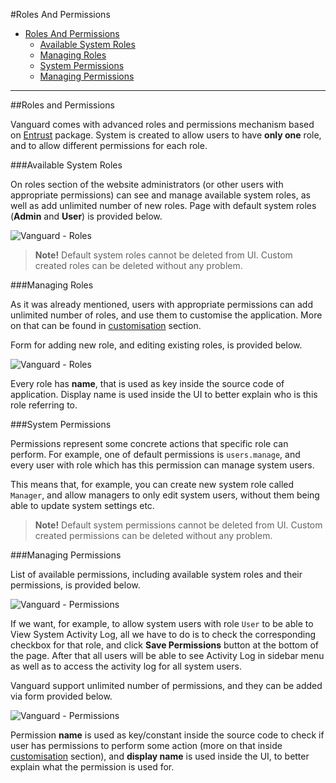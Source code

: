 #Roles And Permissions

* [Roles And Permissions](#roles-and-permissions)
	* [Available System Roles](#roles-available)
	* [Managing Roles](#roles-manage)
	* [System Permissions](#permissions)
	* [Managing Permissions](#permissions-manage)
	
---

##Roles and Permissions

Vanguard comes with advanced roles and permissions mechanism based on [Entrust](https://github.com/Zizaco/entrust) package. System is created to allow users to have **only one** role, and to allow different permissions for each role.

###Available System Roles

On roles section of the website administrators (or other users with appropriate permissions) can see and manage available system roles, as well as add unlimited number of new roles. Page with default system roles (**Admin** and **User**) is provided below.

![Vanguard - Roles](assets/img/roles-list.png)

>**Note!** Default system roles cannot be deleted from UI. Custom created roles can be deleted without any problem.

###Managing Roles

As it was already mentioned, users with appropriate permissions can add unlimited number of roles, and use them to customise the application. More on that can be found in [customisation](customisation) section.

Form for adding new role, and editing existing roles, is provided below.

![Vanguard - Roles](assets/img/roles-add.png)

Every role has **name**, that is used as key inside the source code of application. Display name is used inside the UI to better explain who is this role referring to.

###System Permissions

Permissions represent some concrete actions that specific role can perform. For example, one of default permissions is `users.manage`, and every user with role which has this permission can manage system users. 

This means that, for example, you can create new system role called `Manager`, and allow managers to only edit system users, without them being able to update system settings etc.

>**Note!** Default system permissions cannot be deleted from UI. Custom created permissions can be deleted without any problem.

###Managing Permissions

List of available permissions, including available system roles and their permissions, is provided below.

![Vanguard - Permissions](assets/img/permissions-list.png)

If we want, for example, to allow system users with role `User` to be able to View System Activity Log, all we have to do is to check the corresponding checkbox for that role, and click **Save Permissions** button at the bottom of the page. After that all users will be able to see Activity Log in sidebar menu as well as to access the activity log for all system users.

Vanguard support unlimited number of permissions, and they can be added via form provided below.

![Vanguard - Permissions](assets/img/permissions-add.png)

Permission **name** is used as key/constant inside the source code to check if user has permissions to perform some action (more on that inside [customisation](customisation) section), and **display name** is used inside the UI, to better explain what the permission is used for.